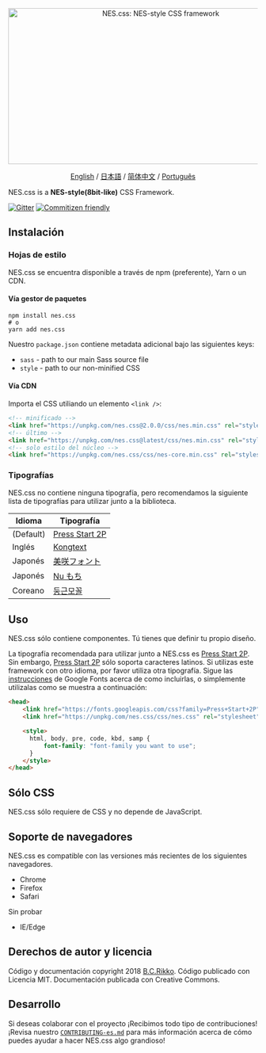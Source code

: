 <div align="center">
  <a href="https://nostalgic-css.github.io/NES.css/" target="_blank"><img src="https://user-images.githubusercontent.com/5305599/49061716-da649680-f254-11e8-9a89-d95a7407ec6a.png" alt="NES.css: NES-style  CSS framework" style="max-width: 100%;" width="600" height="315"></a>

  <a href="README.md">English</a> / <a href=".github/README-jp.md">日本語</a> / <a href="README-zh-CN.md">简体中文</a> / <a href=".github/README-pt-BR.md">Português</a>
</div>

NES.css is a **NES-style(8bit-like)** CSS Framework.

[![Gitter][gitter-badge]][gitter] [![Commitizen friendly][commitizen-badge]][commitizen]

## Instalación

### Hojas de estilo

NES.css se encuentra disponible a través de npm (preferente), Yarn o un CDN.

#### Vía gestor de paquetes

```shell
npm install nes.css
# o
yarn add nes.css
```

Nuestro `package.json` contiene metadata adicional bajo las siguientes keys:
* `sass` - path to our main Sass source file
* `style` - path to our non-minified CSS

#### Vía CDN

Importa el CSS utiliando un elemento `<link />`:

```html
<!-- minificado -->
<link href="https://unpkg.com/nes.css@2.0.0/css/nes.min.css" rel="stylesheet" />
<!-- último -->
<link href="https://unpkg.com/nes.css@latest/css/nes.min.css" rel="stylesheet" />
<!-- solo estilo del núcleo -->
<link href="https://unpkg.com/nes.css/css/nes-core.min.css" rel="stylesheet" />
```

### Tipografías

NES.css no contiene ninguna tipografía, pero recomendamos la siguiente lista de tipografías para utilizar junto a la biblioteca.

| Idioma  | Tipografía                                                               |
|-----------|--------------------------------------------------------------------|
| (Default) | [Press Start 2P](https://fonts.google.com/specimen/Press+Start+2P) |
| Inglés   | [Kongtext](https://www.dafont.com/kongtext.font)                   |
| Japonés  | [美咲フォント](http://littlelimit.net/misaki.htm)          |
| Japonés  | [Nu もち](http://kokagem.sakura.ne.jp/font/mochi/)                  |
| Coreano  | [둥근모꼴](http://cactus.tistory.com/193)                            |

## Uso

NES.css sólo contiene componentes. Tú tienes que definir tu propio diseño.

La tipografía recomendada para utilizar junto a NES.css es [Press Start 2P][press-start-2p-font]. Sin embargo, [Press Start 2P][press-start-2p-font] sólo soporta caracteres latinos. Si utilizas este framework con otro idioma, por favor utiliza otra tipografía. Sigue las [instrucciones][google-fonts-guide] de Google Fonts acerca de como incluirlas, o simplemente utilizalas como se muestra a continuación:

```html
<head>
    <link href="https://fonts.googleapis.com/css?family=Press+Start+2P" rel="stylesheet">
    <link href="https://unpkg.com/nes.css/css/nes.css" rel="stylesheet" />

    <style>
      html, body, pre, code, kbd, samp {
          font-family: "font-family you want to use";
      }
    </style>
</head>
```

## Sólo CSS

NES.css sólo requiere de CSS y no depende de JavaScript.

## Soporte de navegadores

NES.css es compatible con las versiones más recientes de los siguientes navegadores.
* Chrome
* Firefox
* Safari

Sin probar
* IE/Edge

## Derechos de autor y licencia

Código y documentación copyright 2018 [B.C.Rikko](https://github.com/BcRikko). Código publicado con Licencia MIT. Documentación publicada con Creative Commons.


## Desarrollo

Si deseas colaborar con el proyecto ¡Recibimos todo tipo de contribuciones! ¡Revisa nuestro [`CONTRIBUTING-es.md`][contributing-document] para más información acerca de cómo puedes ayudar a hacer NES.css algo grandioso!





[commitizen]: http://commitizen.github.io/cz-cli/
[commitizen-badge]: https://img.shields.io/badge/commitizen-friendly-brightgreen.svg
[contributing-document]: ./CONTRIBUTING-es.md
[gitter]: https://gitter.im/nostalgic-css/Lobby
[gitter-badge]: https://img.shields.io/gitter/room/nostalgic-css/Lobby.svg
[google-fonts-guide]: https://developers.google.com/fonts/docs/getting_started
[press-start-2p-font]: https://fonts.google.com/specimen/Press+Start+2P?selection.family=Press+Start+2P
